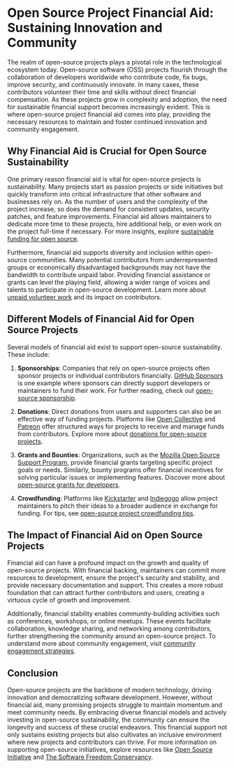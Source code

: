 # Open Source Project Financial Aid: Sustaining Innovation and Community

The realm of open-source projects plays a pivotal role in the technological ecosystem today. Open-source software (OSS) projects flourish through the collaboration of developers worldwide who contribute code, fix bugs, improve security, and continuously innovate. In many cases, these contributors volunteer their time and skills without direct financial compensation. As these projects grow in complexity and adoption, the need for sustainable financial support becomes increasingly evident. This is where open-source project financial aid comes into play, providing the necessary resources to maintain and foster continued innovation and community engagement.

## Why Financial Aid is Crucial for Open Source Sustainability

One primary reason financial aid is vital for open-source projects is sustainability. Many projects start as passion projects or side initiatives but quickly transform into critical infrastructure that other software and businesses rely on. As the number of users and the complexity of the project increase, so does the demand for consistent updates, security patches, and feature improvements. Financial aid allows maintainers to dedicate more time to these projects, hire additional help, or even work on the project full-time if necessary. For more insights, explore [sustainable funding for open source](https://www.license-token.com/wiki/sustainable-funding-for-open-source).

Furthermore, financial aid supports diversity and inclusion within open-source communities. Many potential contributors from underrepresented groups or economically disadvantaged backgrounds may not have the bandwidth to contribute unpaid labor. Providing financial assistance or grants can level the playing field, allowing a wider range of voices and talents to participate in open-source development. Learn more about [unpaid volunteer work](https://www.license-token.com/wiki/unpaid-volunteer-work) and its impact on contributors.

## Different Models of Financial Aid for Open Source Projects

Several models of financial aid exist to support open-source sustainability. These include:

1. **Sponsorships**: Companies that rely on open-source projects often sponsor projects or individual contributors financially. [GitHub Sponsors](https://github.com/sponsors) is one example where sponsors can directly support developers or maintainers to fund their work. For further reading, check out [open-source sponsorship](https://www.license-token.com/wiki/open-source-sponsorship).

2. **Donations**: Direct donations from users and supporters can also be an effective way of funding projects. Platforms like [Open Collective](https://opencollective.com/) and [Patreon](https://www.patreon.com/) offer structured ways for projects to receive and manage funds from contributors. Explore more about [donations for open-source projects](https://www.license-token.com/wiki/donations-for-open-source-projects).

3. **Grants and Bounties**: Organizations, such as the [Mozilla Open Source Support Program](https://www.mozilla.org/en-US/moss/), provide financial grants targeting specific project goals or needs. Similarly, bounty programs offer financial incentives for solving particular issues or implementing features. Discover more about [open-source grants for developers](https://www.license-token.com/wiki/open-source-grants-for-developers).

4. **Crowdfunding**: Platforms like [Kickstarter](https://www.kickstarter.com/) and [Indiegogo](https://www.indiegogo.com/) allow project maintainers to pitch their ideas to a broader audience in exchange for funding. For tips, see [open-source project crowdfunding tips](https://www.license-token.com/wiki/open-source-project-crowdfunding-tips).

## The Impact of Financial Aid on Open Source Projects

Financial aid can have a profound impact on the growth and quality of open-source projects. With financial backing, maintainers can commit more resources to development, ensure the project's security and stability, and provide necessary documentation and support. This creates a more robust foundation that can attract further contributors and users, creating a virtuous cycle of growth and improvement.

Additionally, financial stability enables community-building activities such as conferences, workshops, or online meetups. These events facilitate collaboration, knowledge sharing, and networking among contributors, further strengthening the community around an open-source project. To understand more about community engagement, visit [community engagement strategies](https://www.license-token.com/wiki/community-engagement-strategies).

## Conclusion

Open-source projects are the backbone of modern technology, driving innovation and democratizing software development. However, without financial aid, many promising projects struggle to maintain momentum and meet community needs. By embracing diverse financial models and actively investing in open-source sustainability, the community can ensure the longevity and success of these crucial endeavors. This financial support not only sustains existing projects but also cultivates an inclusive environment where new projects and contributors can thrive. For more information on supporting open-source initiatives, explore resources like [Open Source Initiative](https://opensource.org/) and [The Software Freedom Conservancy](https://sfconservancy.org/).